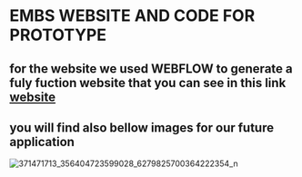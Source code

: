# **EMBS WEBSITE AND CODE FOR PROTOTYPE**


## for the website we used WEBFLOW to generate a fuly fuction website that you can see in this link [website](https://cardi0connect.webflow.io/) 

## you will find also bellow images for our future application 



![371471713_356404723599028_6279825700364222354_n](https://github.com/ahmedneffati2001/embs_challenge/assets/150074855/54eaad4b-c3a3-4811-a86a-d702b7132f9b)
